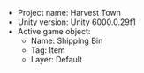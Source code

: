 <!-- UNITY CODE ASSIST INSTRUCTIONS START -->
- Project name: Harvest Town
- Unity version: Unity 6000.0.29f1
- Active game object:
  - Name: Shipping Bin
  - Tag: Item
  - Layer: Default
<!-- UNITY CODE ASSIST INSTRUCTIONS END -->